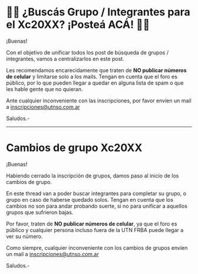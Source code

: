 # 👩‍💻 ¿Buscás Grupo / Integrantes para el Xc20XX? ¡Posteá ACÁ! 👨‍💻

¡Buenas!

Con el objetivo de unificar todos los post de búsqueda de grupos / integrantes, vamos a centralizarlos en este post.

Les recomendamos encarecidamente que traten de **NO publicar números de celular** y limitarse solo a los mails. Tengan en cuenta que el foro es público, por lo que pueden llegar a quedar en alguna lista de spam o que les hable gente que no quieran.

Ante cualquier inconveniente con las inscripciones, por favor envíen un mail a inscripciones@utnso.com.ar

Saludos.-

--------------------------------------------------------------------------------

# Cambios de grupo Xc20XX

¡Buenas!

Habiendo cerrado la inscripción de grupos, damos paso al inicio de los cambios de grupo. 

En este thread van a poder buscar integrantes para completar su grupo, o grupo en caso de haberse quedado solos. Tengan en cuenta que los cambios no son para andar probando suerte, si no para unificar a aquellos grupos que sufrieron bajas.

Por favor, traten de **NO publicar números de celular**, ya que el foro es público y cualquier persona incluso fuera de la UTN FRBA puede llegar a ver su número.

Como siempre, cualquier inconveniente con los cambios de grupos envíen un mail a inscripciones@utnso.com.ar

Saludos.-
